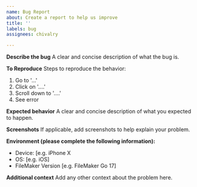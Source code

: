 ```yaml
---
name: Bug Report
about: Create a report to help us improve
title: ''
labels: bug
assignees: chivalry

---
```


**Describe the bug**
A clear and concise description of what the bug is.

**To Reproduce**
Steps to reproduce the behavior:
1. Go to '...'
2. Click on '....'
3. Scroll down to '....'
4. See error

**Expected behavior**
A clear and concise description of what you expected to happen.

**Screenshots**
If applicable, add screenshots to help explain your problem.

**Environment (please complete the following information):**
 - Device: [e.g. iPhone X
 - OS: [e.g. iOS]
 - FileMaker Version [e.g. FileMaker Go 17]

**Additional context**
Add any other context about the problem here.
